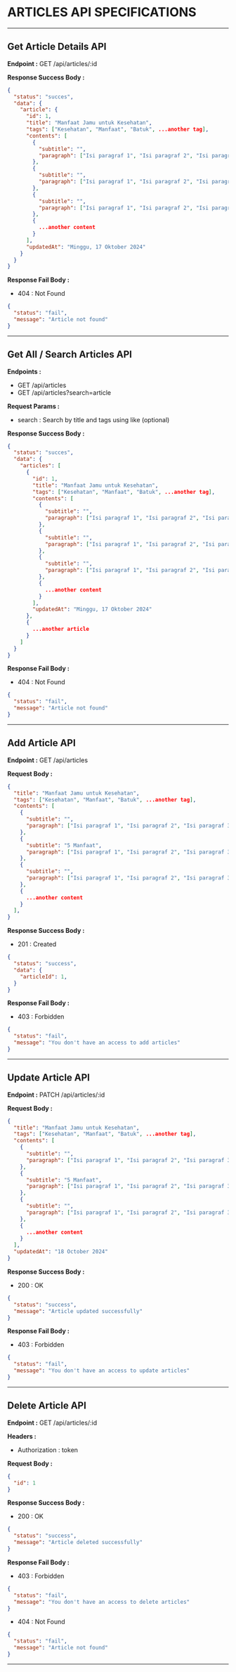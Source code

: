 # ARTICLES API SPECIFICATIONS

---

## Get Article Details API

**Endpoint :** GET /api/articles/:id

**Response Success Body :**

```json
{
  "status": "succes",
  "data": {
    "article": {
      "id": 1,
      "title": "Manfaat Jamu untuk Kesehatan",
      "tags": ["Kesehatan", "Manfaat", "Batuk", ...another tag],
      "contents": [
        {
          "subtitle": "",
          "paragraph": ["Isi paragraf 1", "Isi paragraf 2", "Isi paragraf 3", ...another paragraph]
        },
        {
          "subtitle": "",
          "paragraph": ["Isi paragraf 1", "Isi paragraf 2", "Isi paragraf 3", ...another paragraph]
        },
        {
          "subtitle": "",
          "paragraph": ["Isi paragraf 1", "Isi paragraf 2", "Isi paragraf 3", ...another paragraph]
        },
        {
          ...another content
        }
      ],
      "updatedAt": "Minggu, 17 Oktober 2024"
    }
  }
}
```

**Response Fail Body :**

- 404 : Not Found

```json
{
  "status": "fail",
  "message": "Article not found"
}
```

---

## Get All / Search Articles API

**Endpoints :** 

- GET /api/articles
- GET /api/articles?search=article

**Request Params :**
- search : Search by title and tags using like (optional)

**Response Success Body :**
```json
{
  "status": "succes",
  "data": {
    "articles": [
      {
        "id": 1,
        "title": "Manfaat Jamu untuk Kesehatan",
        "tags": ["Kesehatan", "Manfaat", "Batuk", ...another tag],
        "contents": [
          {
            "subtitle": "",
            "paragraph": ["Isi paragraf 1", "Isi paragraf 2", "Isi paragraf 3", ...another paragraph]
          },
          {
            "subtitle": "",
            "paragraph": ["Isi paragraf 1", "Isi paragraf 2", "Isi paragraf 3", ...another paragraph]
          },
          {
            "subtitle": "",
            "paragraph": ["Isi paragraf 1", "Isi paragraf 2", "Isi paragraf 3", ...another paragraph]
          },
          {
            ...another content
          }
        ],
        "updatedAt": "Minggu, 17 Oktober 2024"
      },
      {
        ...another article
      }
    ]
  }
}
```

**Response Fail Body :**

- 404 : Not Found

```json
{
  "status": "fail",
  "message": "Article not found"
}
```

---

## Add Article API

**Endpoint :** GET /api/articles

**Request Body :**
```json
{
  "title": "Manfaat Jamu untuk Kesehatan",
  "tags": ["Kesehatan", "Manfaat", "Batuk", ...another tag],
  "contents": [
    {
      "subtitle": "",
      "paragraph": ["Isi paragraf 1", "Isi paragraf 2", "Isi paragraf 3", ...another paragraph]
    },
    {
      "subtitle": "5 Manfaat",
      "paragraph": ["Isi paragraf 1", "Isi paragraf 2", "Isi paragraf 3", ...another paragraph]
    },
    {
      "subtitle": "",
      "paragraph": ["Isi paragraf 1", "Isi paragraf 2", "Isi paragraf 3", ...another paragraph]
    },
    {
      ...another content
    }
  ],
}
```

**Response Success Body :**

- 201 : Created

```json
{
  "status": "success",
  "data": {
    "articleId": 1,
  }
}
```

**Response Fail Body :**

- 403 : Forbidden

```json
{
  "status": "fail",
  "message": "You don't have an access to add articles"
}
```

---

## Update Article API

**Endpoint :** PATCH /api/articles/:id

**Request Body :**

```json
{
  "title": "Manfaat Jamu untuk Kesehatan",
  "tags": ["Kesehatan", "Manfaat", "Batuk", ...another tag],
  "contents": [
    {
      "subtitle": "",
      "paragraph": ["Isi paragraf 1", "Isi paragraf 2", "Isi paragraf 3", ...another paragraph]
    },
    {
      "subtitle": "5 Manfaat",
      "paragraph": ["Isi paragraf 1", "Isi paragraf 2", "Isi paragraf 3", ...another paragraph]
    },
    {
      "subtitle": "",
      "paragraph": ["Isi paragraf 1", "Isi paragraf 2", "Isi paragraf 3", ...another paragraph]
    },
    {
      ...another content
    }
  ],
  "updatedAt": "18 October 2024"
}
```

**Response Success Body :**

- 200 : OK

```json
{
  "status": "success",
  "message": "Article updated successfully"
}
```

**Response Fail Body :**

- 403 : Forbidden

```json
{
  "status": "fail",
  "message": "You don't have an access to update articles"
}
```

---

## Delete Article API

**Endpoint :** GET /api/articles/:id

**Headers :**
- Authorization : token

**Request Body :**
```json
{
  "id": 1
}
```

**Response Success Body :**

- 200 : OK

```json
{
  "status": "success",
  "message": "Article deleted successfully"
}
```

**Response Fail Body :**

- 403 : Forbidden

```json
{
  "status": "fail",
  "message": "You don't have an access to delete articles"
}
```

- 404 : Not Found

```json
{
  "status": "fail",
  "message": "Article not found"
}
```

---